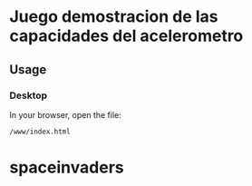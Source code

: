 # Juego demostracion de las capacidades del acelerometro

## Usage

### Desktop

In your browser, open the file:

    /www/index.html

# spaceinvaders
